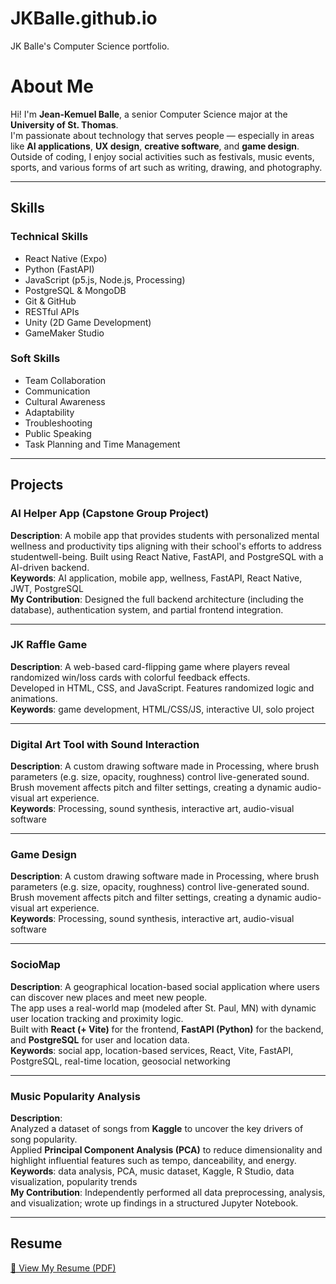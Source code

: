 # JKBalle.github.io
JK Balle's Computer Science portfolio.

# About Me

Hi! I'm **Jean-Kemuel Balle**, a senior Computer Science major at the **University of St. Thomas**.  
I'm passionate about technology that serves people — especially in areas like **AI applications**, **UX design**, **creative software**, and **game design**.  
Outside of coding, I enjoy social activities such as festivals, music events, sports, and various forms of art such as writing, drawing, and photography.

---

## Skills

### Technical Skills
- React Native (Expo)
- Python (FastAPI)
- JavaScript (p5.js, Node.js, Processing)
- PostgreSQL & MongoDB
- Git & GitHub
- RESTful APIs
- Unity (2D Game Development)
- GameMaker Studio

### Soft Skills
- Team Collaboration
- Communication
- Cultural Awareness
- Adaptability
- Troubleshooting
- Public Speaking
- Task Planning and Time Management

---

## Projects

### AI Helper App (Capstone Group Project)
**Description**: A mobile app that provides students with personalized mental wellness and productivity tips aligning with their school's efforts to address studentwell-being. Built using React Native, FastAPI, and PostgreSQL with a AI-driven backend.  
**Keywords**: AI application, mobile app, wellness, FastAPI, React Native, JWT, PostgreSQL  
**My Contribution**: Designed the full backend architecture (including the database), authentication system, and partial frontend integration.  

---

### JK Raffle Game
**Description**: A web-based card-flipping game where players reveal randomized win/loss cards with colorful feedback effects.  
Developed in HTML, CSS, and JavaScript. Features randomized logic and animations.  
**Keywords**: game development, HTML/CSS/JS, interactive UI, solo project  

---

### Digital Art Tool with Sound Interaction
**Description**: A custom drawing software made in Processing, where brush parameters (e.g. size, opacity, roughness) control live-generated sound.  
Brush movement affects pitch and filter settings, creating a dynamic audio-visual art experience.  
**Keywords**: Processing, sound synthesis, interactive art, audio-visual software  

---

### Game Design
**Description**: A custom drawing software made in Processing, where brush parameters (e.g. size, opacity, roughness) control live-generated sound.  
Brush movement affects pitch and filter settings, creating a dynamic audio-visual art experience.  
**Keywords**: Processing, sound synthesis, interactive art, audio-visual software   

---

### SocioMap
**Description**: A geographical location-based social application where users can discover new places and meet new people.  
The app uses a real-world map (modeled after St. Paul, MN) with dynamic user location tracking and proximity logic.  
Built with **React (+ Vite)** for the frontend, **FastAPI (Python)** for the backend, and **PostgreSQL** for user and location data.  
**Keywords**: social app, location-based services, React, Vite, FastAPI, PostgreSQL, real-time location, geosocial networking  

---

### Music Popularity Analysis
**Description**:  
Analyzed a dataset of songs from **Kaggle** to uncover the key drivers of song popularity.  
Applied **Principal Component Analysis (PCA)** to reduce dimensionality and highlight influential features such as tempo, danceability, and energy.  
**Keywords**: data analysis, PCA, music dataset, Kaggle, R Studio, data visualization, popularity trends  
**My Contribution**: Independently performed all data preprocessing, analysis, and visualization; wrote up findings in a structured Jupyter Notebook.

---

## Resume

[📄 View My Resume (PDF)](resume.pdf)  
<!-- Replace with actual link to resume in repo -->
